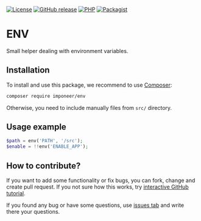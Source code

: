 [![License](https://img.shields.io/github/license/imponeer/env.svg)](LICENSE)
[![GitHub release](https://img.shields.io/github/release/imponeer/env.svg)](https://github.com/imponeer/env/releases) [![PHP](https://img.shields.io/packagist/php-v/imponeer/env.svg)](http://php.net)
[![Packagist](https://img.shields.io/packagist/dm/imponeer/env.svg)](https://packagist.org/packages/imponeer/env)

# ENV

Small helper dealing with environment variables.

## Installation

To install and use this package, we recommend to use [Composer](https://getcomposer.org):

```bash
composer require imponeer/env
```

Otherwise, you need to include manually files from `src/` directory.

## Usage example

```php
$path = env('PATH', '/src');
$enable = !!env('ENABLE_APP');
```

## How to contribute?

If you want to add some functionality or fix bugs, you can fork, change and create pull request. If you not sure how this works, try [interactive GitHub tutorial](https://try.github.io).

If you found any bug or have some questions, use [issues tab](https://github.com/imponeer/env/issues) and write there your questions.
